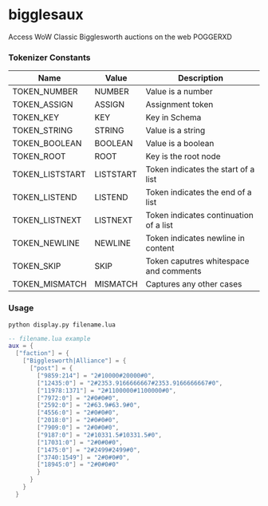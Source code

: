 # bigglesaux
Access WoW Classic Bigglesworth auctions on the web
POGGERXD
### Tokenizer Constants

|Name|Value|Description|
|---|---|---|
|TOKEN_NUMBER|NUMBER|Value is a number|
|TOKEN_ASSIGN|ASSIGN|Assignment token|
|TOKEN_KEY|KEY|Key in Schema|
|TOKEN_STRING|STRING|Value is a string|
|TOKEN_BOOLEAN|BOOLEAN|Value is a boolean|
|TOKEN_ROOT|ROOT|Key is the root node|
|TOKEN_LISTSTART|LISTSTART|Token indicates the start of a list|
|TOKEN_LISTEND|LISTEND|Token indicates the end of a list|
|TOKEN_LISTNEXT|LISTNEXT|Token indicates continuation of a list|
|TOKEN_NEWLINE|NEWLINE|Token indicates newline in content|
|TOKEN_SKIP|SKIP|Token caputres whitespace and comments|
|TOKEN_MISMATCH|MISMATCH|Captures any other cases|

### Usage

`python display.py filename.lua`

```lua
-- filename.lua example
aux = {
  ["faction"] = {
    ["Bigglesworth|Alliance"] = {
      ["post"] = {
        ["9859:214"] = "2#10000#20000#0",
        ["12435:0"] = "2#2353.9166666667#2353.9166666667#0",
        ["11978:1371"] = "2#1100000#1100000#0",
        ["7972:0"] = "2#0#0#0",
        ["2592:0"] = "2#63.9#63.9#0",
        ["4556:0"] = "2#0#0#0",
        ["2018:0"] = "2#0#0#0",
        ["7909:0"] = "2#0#0#0",
        ["9187:0"] = "2#10331.5#10331.5#0",
        ["17031:0"] = "2#0#0#0",
        ["1475:0"] = "2#2499#2499#0",
        ["3740:1549"] = "2#0#0#0",
        ["18945:0"] = "2#0#0#0"
        }
      }
    }
  }
```
